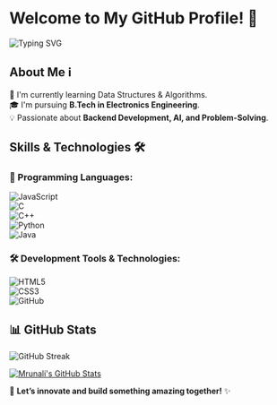 # Welcome to My GitHub Profile! 👋  

![Typing SVG](https://readme-typing-svg.demolab.com?font=Fira+Code&pause=1000&color=F7F7F7&width=435&lines=HELLO!;Welcome+to+my+profile!+🚀;Exploring+Backend+Development;Building+AI+and+ML+Projects;Learning+Data+Structures+and+Algorithms!+💻)  

## About Me ℹ️  
🔭 I'm currently learning Data Structures & Algorithms.  
🎓 I'm pursuing **B.Tech in Electronics Engineering**.  
💡 Passionate about **Backend Development, AI, and Problem-Solving**.  

## Skills & Technologies 🛠️  

### 🚀 Programming Languages:  
![JavaScript](https://img.shields.io/badge/JavaScript-F7DF1E?style=for-the-badge&logo=javascript&logoColor=black)  
![C](https://img.shields.io/badge/C-00599C?style=for-the-badge&logo=c&logoColor=white)  
![C++](https://img.shields.io/badge/C%2B%2B-00599C?style=for-the-badge&logo=c%2B%2B&logoColor=white)  
![Python](https://img.shields.io/badge/Python-3776AB?style=for-the-badge&logo=python&logoColor=white)  
![Java](https://img.shields.io/badge/Java-007396?style=for-the-badge&logo=java&logoColor=white)  

### 🛠️ Development Tools & Technologies:  
![HTML5](https://img.shields.io/badge/HTML5-E34F26?style=for-the-badge&logo=html5&logoColor=white)  
![CSS3](https://img.shields.io/badge/CSS3-1572B6?style=for-the-badge&logo=css3&logoColor=white)  
![GitHub](https://img.shields.io/badge/GitHub-181717?style=for-the-badge&logo=github&logoColor=white)  

## 📊 GitHub Stats  

![GitHub Streak](https://github-readme-streak-stats.herokuapp.com/?user=mrunali0204&theme=dark&hide_border=true)  

[![Mrunali's GitHub Stats](https://github-readme-stats.vercel.app/api?username=mrunali0204&show_icons=true&theme=dark&hide_border=true)](https://github.com/mrunali0204)  

🚀 **Let’s innovate and build something amazing together!** ✨  
